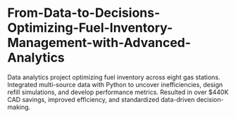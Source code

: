 # From-Data-to-Decisions-Optimizing-Fuel-Inventory-Management-with-Advanced-Analytics
Data analytics project optimizing fuel inventory across eight gas stations. Integrated multi-source data with Python to uncover inefficiencies, design refill simulations, and develop performance metrics. Resulted in over $440K CAD savings, improved efficiency, and standardized data-driven decision-making.
